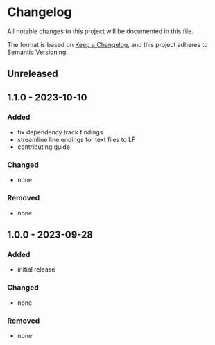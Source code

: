 # Changelog
All notable changes to this project will be documented in this file.

The format is based on [Keep a Changelog](https://keepachangelog.com/en/1.0.0/),
and this project adheres to [Semantic Versioning](https://semver.org/spec/v2.0.0.html).

## Unreleased

## 1.1.0 - 2023-10-10

### Added
- fix dependency track findings
- streamline line endings for text files to LF
- contributing guide

### Changed
- none

### Removed
- none

## 1.0.0 - 2023-09-28

### Added

- initial release

### Changed

- none

### Removed

- none

